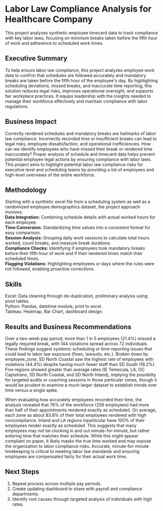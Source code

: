 # Labor Law Compliance Analysis for Healthcare Company
This project analyzes synthetic employee timecard data to track compliance with key labor laws, focusing on minimum breaks taken before the fifth hour of work and adherence to scheduled work times.

## Executive Summary
To help ensure labor law compliance, this project analyzes employee work data to confirm that schedules are followed accurately and mandatory breaks are taken before the fifth hour of the employee's day. By highlighting scheduling deviations, missed breaks, and inaccurate time reporting, this solution reduces legal risks, improves operational oversight, and supports fair workplace practices. It equips leadership with the insights needed to manage their workforce effectively and maintain compliance with labor regulations.

## Business Impact
Correctly rendered schedules and mandatory breaks are hallmarks of labor law compliance. Incorrectly recorded time or insufficient breaks can lead to legal risks, employee dissatisfaction, and operational inefficiencies. How can we identify employees who have missed their break or rendered time inaccurately? Proper analysis of schedule and timecard data helps prevent potential employee legal actions by ensuring compliance with labor laws. This project aims to highlight potential labor law compliance risks for executive level and scheduling teams by providing a list of employees and high-level overviews of the entire workforce.

## Methodology
Starting with a synthetic excel file from a scheduling system as well as a randomized employee demographics dataset, the project approach involves: <br>
  **Data Integration:** Combining schedule details with actual worked hours for each employee. <br>
  **Time Conversion:** Standardizing time values into a consistent format for easy comparison. <br>
  **Session Analysis:** Grouping daily work sessions to calculate total hours worked, count breaks, and measure break durations. <br>
  **Compliance Checks:** Identifying if employees took mandatory breaks before their fifth hour of work and if their rendered times match their scheduled times. <br>
  **Flagging Violations:** Highlighting employees or days where the rules were not followed, enabling proactive corrections. <br>

## Skills
Excel: Data cleaning through de-duplication, preliminary analysis using pivot tables. <br>
Python: Pandas, datetime module, print to excel. <br>
Tableau: Heatmap, Bar Chart, dashboard design. <br>

## Results and Business Recommendations
Over a two-week pay period, more than 1 in 5 employees (21.4%) missed a legally required break, with 144 violations spread across 72 individuals. These findings suggest systemic scheduling or time reporting issues that could lead to labor law exposure (fines, lawsuits, etc.). Broken down by employee_zone, SD North Coastal saw the highest rate of employees with violations (44.4%) despite having much fewer staff than SD South (18.2%). Five regions showed greater than average rates (IE Temecula, LA, OC Capistrano, SD North Coastal, and SD North Inland), implying the possibilty for targeted audits or coaching sessions in those particular zones, though it would be prudent to examine a much larger dataset to establish trends over time versus a single spike.  

When evaluating how accurately employees recorded their time, the analysis revealed that 76% of the workforce (256 employees) had more than half of their appointments rendered exactly as scheduled. On average, each zone as about 83.8% of their total employees rendered with high noncompliance. Inland and LA regions inparticular have 100% of their employees render exactly as scheduled. This suggests that many employees may not be clocking in and out minute-for-minute, but rather entering time that matches their schedule. While this might appear compliant on paper, it likely masks the true time worked and may expose the organization to labor compliance risks. Accurate, minute-for-minute timekeeping is critical to meeting labor law standards and ensuring employees are compensated fairly for their actual work time.

## Next Steps
1. Repeat process across multiple pay periods.
2. Create updating dashboard to share with payroll and compliance departments.
3. Identify root causes through targeted analysis of individuals with high rates. 
